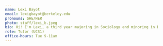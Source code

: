 ```yaml
---
name: Lexi Bayot
email: lexigbayot@berkeley.edu
pronouns: SHE/HER
photo: staff/lexi_b.jpeg
bio: Hi! I'm Lexi, a third year majoring in Sociology and minoring in Data Science. I love to run, read, and drink one too many matcha lattes a week! Super excited to work with you all!
role: Tutor (UCS1)
office-hours: Tue 9-11am
---
```

